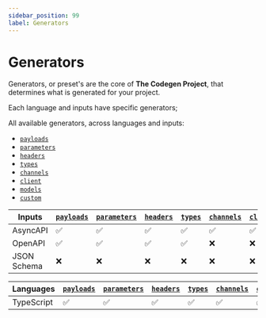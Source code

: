 ```yaml
---
sidebar_position: 99
label: Generators
---
```


# Generators
Generators, or preset's are the core of **The Codegen Project**, that determines what is generated for your project.

Each language and inputs have specific generators;

All available generators, across languages and inputs:
- [`payloads`](./payloads.md)
- [`parameters`](./parameters.md)
- [`headers`](./headers.md)
- [`types`](./types.md)
- [`channels`](./channels.md)
- [`client`](./client.md)
- [`models`](./models.md)
- [`custom`](./custom.md)

| **Inputs** | [`payloads`](./payloads.md) | [`parameters`](./parameters.md) | [`headers`](./headers.md) | [`types`](./types.md) | [`channels`](./channels.md) | [`client`](./client.md) | [`models`](./models.md) | [`custom`](./custom.md) |
|---|---|---|---|---|---|---|---|---|
| AsyncAPI | ✅ | ✅ | ✅ | ✅ | ✅ | ✅ | ✅ | ✅ |
| OpenAPI | ✅ | ✅ | ✅ | ✅ | ❌ | ❌ | ✅ | ✅ |
| JSON Schema | ❌ | ❌ | ❌ | ❌ | ❌ | ❌ | ✅ | ✅ |

| **Languages** | [`payloads`](./payloads.md) | [`parameters`](./parameters.md) | [`headers`](./headers.md) | [`types`](./types.md) | [`channels`](./channels.md) | [`client`](./client.md) | [`models`](./models.md) | [`custom`](./custom.md) |
|---|---|---|---|---|---|---|---|---|
| TypeScript | ✅ | ✅ | ✅ | ✅ | ✅ | ✅ | ✅ | ✅ |
